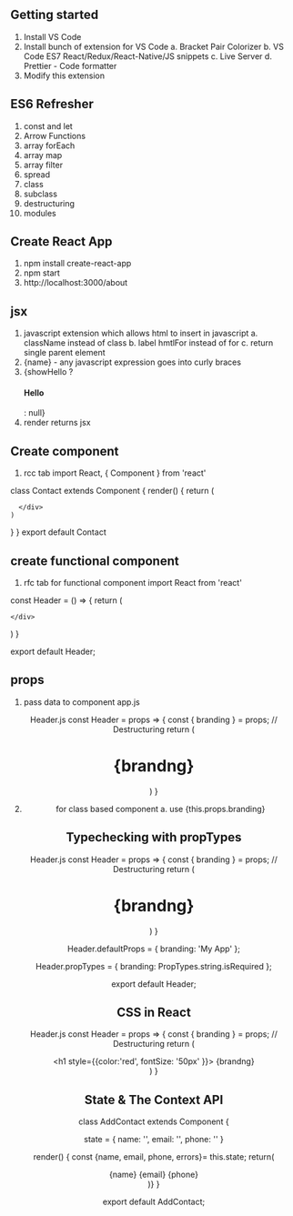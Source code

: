 ## Getting started
1. Install VS Code
2. Install bunch of extension for VS Code
    a. Bracket Pair Colorizer
    b. VS Code ES7 React/Redux/React-Native/JS snippets
    c. Live Server 
    d. Prettier - Code formatter
3. Modify this extension

## ES6 Refresher
1. const and let
2. Arrow Functions
3. array forEach
4. array map
5. array filter
6. spread
7. class
8. subclass
9. destructuring
10. modules

## Create React App
1. npm install create-react-app
2. npm start
3. http://localhost:3000/about

## jsx
1. javascript extension which allows html to insert in javascript
    a. className instead of class
    b. label hmtlFor instead of for
    c. return single parent element
2. {name} - any javascript expression goes into curly braces
3. {showHello ? <h4>Hello</h4> : null}
4. render returns jsx

## Create component
1. rcc tab
import React, { Component } from 'react'

class Contact extends Component {
  render() {
    return (
      <div>
        
      </div>
    )
  }
}
export default Contact

## create functional component
1. rfc tab for functional component
import React from 'react'

 const Header = () => {
  return (
    <div>
      
    </div>
  )
}

export default Header;

## props
1. pass data to component
app.js
<Header branding="Contacts Manager v1.0"/>

Header.js
const Header = props => {
  const { branding } = props;  // Destructuring
  return (
      <div>
        <h1> {brandng} </h1>
      </div>
  )
}

2. for class based component
    a. use {this.props.branding}

## Typechecking with propTypes
Header.js
const Header = props => {
  const { branding } = props;  // Destructuring
  return (
      <div>
        <h1> {brandng} </h1>
      </div>
  )
}

Header.defaultProps = {
  branding: 'My App'
};

Header.propTypes = {
  branding: PropTypes.string.isRequired
};

export default Header;

## CSS in React
Header.js
const Header = props => {
  const { branding } = props;  // Destructuring
  return (
      <div>
        <h1 style={{color:'red', fontSize: '50px' }}> {brandng} </h1>
      </div>
  )
}

## State & The Context API
 class AddContact extends Component {
  
  state = {
    name: '',
    email: '',
    phone: ''
  }

  render() {
    const {name, email, phone, errors}= this.state;
    return(
      <div>
      {name}
      {email}
      {phone}
      </div>
    )}
 }

 export default AddContact;